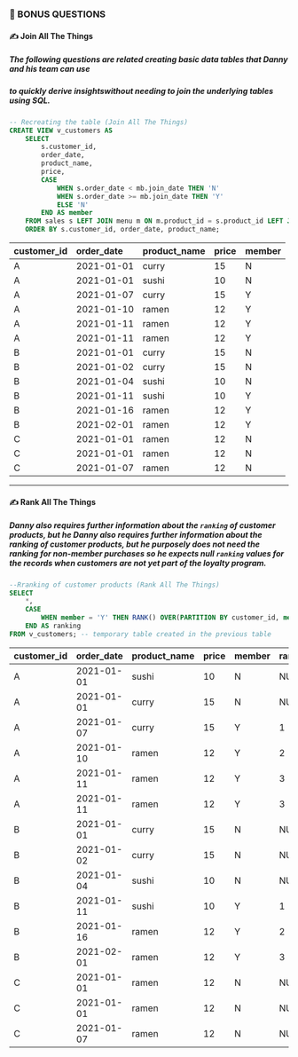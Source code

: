 ### 🚀 BONUS QUESTIONS

#### ✍ Join All The Things

##### The following questions are related creating basic data tables that Danny and his team can use
##### to quickly derive insightswithout needing to join the underlying tables using SQL.

````sql
-- Recreating the table (Join All The Things)
CREATE VIEW v_customers AS 
	SELECT 
		s.customer_id,
		order_date,
		product_name,
		price,
		CASE
			WHEN s.order_date < mb.join_date THEN 'N'
			WHEN s.order_date >= mb.join_date THEN 'Y'
			ELSE 'N' 
		END AS member
	FROM sales s LEFT JOIN menu m ON m.product_id = s.product_id LEFT JOIN members AS mb ON mb.customer_id = s.customer_id
    ORDER BY s.customer_id, order_date, product_name;
````
|customer_id|order_date|product_name|price|member|
|:----|:----|:----|:----|:----|
|A|2021-01-01|curry|15|N|
|A|2021-01-01|sushi|10|N|
|A|2021-01-07|curry|15|Y|
|A|2021-01-10|ramen|12|Y|
|A|2021-01-11|ramen|12|Y|
|A|2021-01-11|ramen|12|Y|
|B|2021-01-01|curry|15|N|
|B|2021-01-02|curry|15|N|
|B|2021-01-04|sushi|10|N|
|B|2021-01-11|sushi|10|Y|
|B|2021-01-16|ramen|12|Y|
|B|2021-02-01|ramen|12|Y|
|C|2021-01-01|ramen|12|N|
|C|2021-01-01|ramen|12|N|
|C|2021-01-07|ramen|12|N|

_______________________________________________________________________________________________________________________________________________________

#### ✍ Rank All The Things

##### Danny also requires further information about the `ranking` of customer products, but he Danny also requires further information about the ranking of customer products, but he purposely does not need the ranking for non-member purchases so he expects null `ranking` values for the records when customers are not yet part of the loyalty program.

````sql
--Rranking of customer products (Rank All The Things)
SELECT 
	*,
    CASE
		WHEN member = 'Y' THEN RANK() OVER(PARTITION BY customer_id, member ORDER BY order_date)
	END AS ranking
FROM v_customers; -- temporary table created in the previous table
````
|customer_id|order_date|product_name|price|member|ranking|
|:----|:----|:----|:----|:----|:----|
|A|2021-01-01|sushi|10|N|NULL|
|A|2021-01-01|curry|15|N|NULL|
|A|2021-01-07|curry|15|Y|1|
|A|2021-01-10|ramen|12|Y|2|
|A|2021-01-11|ramen|12|Y|3|
|A|2021-01-11|ramen|12|Y|3|
|B|2021-01-01|curry|15|N|NULL|
|B|2021-01-02|curry|15|N|NULL|
|B|2021-01-04|sushi|10|N|NULL|
|B|2021-01-11|sushi|10|Y|1|
|B|2021-01-16|ramen|12|Y|2|
|B|2021-02-01|ramen|12|Y|3|
|C|2021-01-01|ramen|12|N|NULL|
|C|2021-01-01|ramen|12|N|NULL|
|C|2021-01-07|ramen|12|N|NULL|
